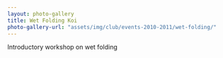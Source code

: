 ```yaml
---
layout: photo-gallery
title: Wet Folding Koi
photo-gallery-url: "assets/img/club/events-2010-2011/wet-folding/"
---
```

Introductory workshop on wet folding
